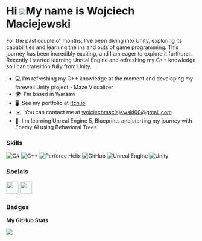 Hi ![](https://user-images.githubusercontent.com/18350557/176309783-0785949b-9127-417c-8b55-ab5a4333674e.gif)My name is Wojciech Maciejewski
============================================================================================================================================

For the past couple of months, I've been diving into Unity, exploring its capabilities and learning the ins and outs of game programming. This journey has been incredibly exciting, and I am eager to explore it furthurer. Recently I started learning Unreal Engine and refreshing my C++ knowledge so I can transition fully from Unity.

* 💻  I'm refreshing my C++ knowledge at the moment and developing my farewell Unity project - Maze Visualizer
* 🌍  I'm based in Warsaw
* 🖥️  See my portfolio at [Itch.io](http://wojciech-maciejewski.itch.io/)
* ✉️  You can contact me at [wojciechmaciejewski00@gmail.com](mailto:wojciechmaciejewski00@gmail.com)
* 📓  I'm learning Unreal Engine 5, Blueprints and starting my journey with Enemy AI using Behavioral Trees

### Skills

![C#](https://img.shields.io/badge/c%23-%23239120.svg?style=for-the-badge&logo=csharp&logoColor=white) 
![C++](https://img.shields.io/badge/c++-%2300599C.svg?style=for-the-badge&logo=c%2B%2B&logoColor=white) 
![Perforce Helix](https://img.shields.io/badge/-PERFORCE%20HELIX-404040?style=for-the-badge&logo=Perforce&logoColor=white) 
![GitHub](https://img.shields.io/badge/github-%23121011.svg?style=for-the-badge&logo=github&logoColor=white)
![Unreal Engine](https://img.shields.io/badge/Unreal_Engine-violet?style=for-the-badge&logo=unrealengine&logoColor=white)
![Unity](https://img.shields.io/badge/Unity-%2300308F?style=for-the-badge&logo=unity&logoColor=white) 


### Socials

<p align="left"> <a href="https://www.github.com/WojtusMientus" target="_blank" rel="noreferrer"> <picture> <source media="(prefers-color-scheme: dark)" srcset="https://raw.githubusercontent.com/danielcranney/readme-generator/main/public/icons/socials/github-dark.svg" /> <source media="(prefers-color-scheme: light)" srcset="https://raw.githubusercontent.com/danielcranney/readme-generator/main/public/icons/socials/github.svg" /> <img src="https://raw.githubusercontent.com/danielcranney/readme-generator/main/public/icons/socials/github.svg" width="32" height="32" /> </picture> </a> <a href="https://www.linkedin.com/in/wojciech--maciejewski/" target="_blank" rel="noreferrer"> <picture> <source media="(prefers-color-scheme: dark)" srcset="https://raw.githubusercontent.com/danielcranney/readme-generator/main/public/icons/socials/linkedin-dark.svg" /> <source media="(prefers-color-scheme: light)" srcset="https://raw.githubusercontent.com/danielcranney/readme-generator/main/public/icons/socials/linkedin.svg" /> <img src="https://raw.githubusercontent.com/danielcranney/readme-generator/main/public/icons/socials/linkedin.svg" width="32" height="32" /> </picture> </a></p>

### Badges

<b>My GitHub Stats</b>

<a href="http://www.github.com/WojtusMientus"><img src="https://github-readme-streak-stats.herokuapp.com/?user=WojtusMientus&stroke=ffffff&background=1c1917&ring=0891b2&fire=0891b2&currStreakNum=ffffff&currStreakLabel=0891b2&sideNums=ffffff&sideLabels=ffffff&dates=ffffff&hide_border=true" /></a>
